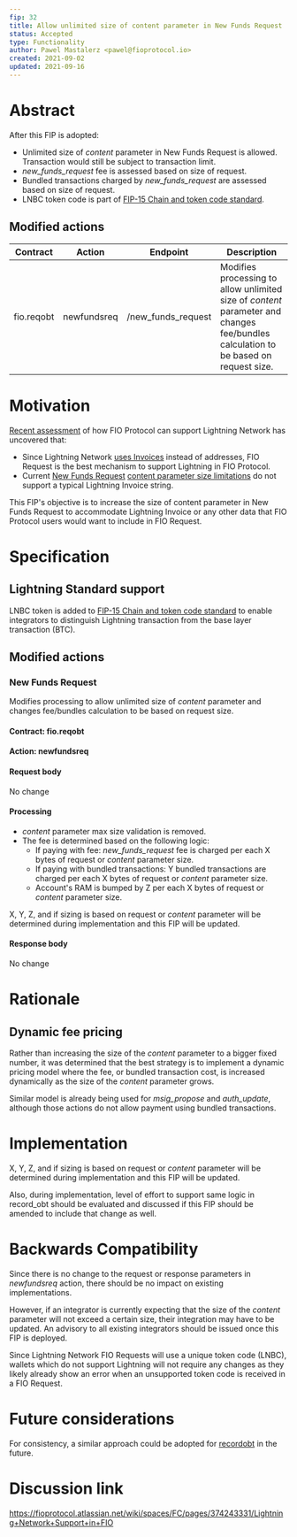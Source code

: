 ```yaml
---
fip: 32
title: Allow unlimited size of content parameter in New Funds Request
status: Accepted
type: Functionality
author: Pawel Mastalerz <pawel@fioprotocol.io>
created: 2021-09-02
updated: 2021-09-16
---
```


# Abstract
After this FIP is adopted:
* Unlimited size of _content_ parameter in New Funds Request is allowed. Transaction would still be subject to transaction limit.
* _new_funds_request_ fee is assessed based on size of request.
* Bundled transactions charged by _new_funds_request_ are assessed based on size of request.
* LNBC token code is part of [FIP-15 Chain and token code standard](fip-0015.md).

## Modified actions
|Contract|Action|Endpoint|Description|
|---|---|---|---|
|fio.reqobt|newfundsreq|/new_funds_request|Modifies processing to allow unlimited size of _content_ parameter and changes fee/bundles calculation to be based on request size.|

# Motivation
[Recent assessment](https://fioprotocol.atlassian.net/wiki/spaces/FC/pages/374243331/Lightning+Network+Support+in+FIO) of how FIO Protocol can support Lightning Network has uncovered that:
* Since Lightning Network [uses Invoices](https://github.com/lightningnetwork/lightning-rfc/blob/master/11-payment-encoding.md) instead of addresses, FIO Request is the best mechanism to support Lightning in FIO Protocol.
* Current [New Funds Request](https://developers.fioprotocol.io/pages/api/fio-api/#options-newfundsreq) [content parameter size limitations](https://developers.fioprotocol.io/docs/how-to/encryption#size-limitations-on-encrypted-data) do not support a typical Lightning Invoice string.

This FIP's objective is to increase the size of content parameter in New Funds Request to accommodate Lightning Invoice or any other data that FIO Protocol users would want to include in FIO Request.

# Specification
## Lightning Standard support
LNBC token is added to [FIP-15 Chain and token code standard](fip-0015.md) to enable integrators to distinguish Lightning transaction from the base layer transaction (BTC).

## Modified actions
### New Funds Request
Modifies processing to allow unlimited size of _content_ parameter and changes fee/bundles calculation to be based on request size.
#### Contract: fio.reqobt
#### Action: newfundsreq
#### Request body
No change
#### Processing
* _content_ parameter max size validation is removed.
* The fee is determined based on the following logic:
  * If paying with fee: _new_funds_request_ fee is charged per each X bytes of request or _content_ parameter size.
  * If paying with bundled transactions: Y bundled transactions are charged per each X bytes of request or _content_ parameter size.
  * Account's RAM is bumped by Z per each X bytes of request or _content_ parameter size.

X, Y, Z, and if sizing is based on request or _content_ parameter will be determined during implementation and this FIP will be updated.
#### Response body
No change

# Rationale
## Dynamic fee pricing
Rather than increasing the size of the _content_ parameter to a bigger fixed number, it was determined that the best strategy is to implement a dynamic pricing model where the fee, or bundled transaction cost, is increased dynamically as the size of the _content_ parameter grows.

Similar model is already being used for _msig_propose_ and _auth_update_, although those actions do not allow payment using bundled transactions.

# Implementation
X, Y, Z, and if sizing is based on request or _content_ parameter will be determined during implementation and this FIP will be updated.

Also, during implementation, level of effort to support same logic in record_obt should be evaluated and discussed if this FIP should be amended to include that change as well.

# Backwards Compatibility
Since there is no change to the request or response parameters in _newfundsreq_ action, there should be no impact on existing implementations.

However, if an integrator is currently expecting that the size of the _content_ parameter will not exceed a certain size, their integration may have to be updated. An advisory to all existing integrators should be issued once this FIP is deployed.

Since Lightning Network FIO Requests will use a unique token code (LNBC), wallets which do not support Lightning will not require any changes as they likely already show an error when an unsupported token code is received in a FIO Request.

# Future considerations
For consistency, a similar approach could be adopted for [recordobt](https://developers.fioprotocol.io/pages/api/fio-api/#options-recordobt) in the future.
  
# Discussion link
https://fioprotocol.atlassian.net/wiki/spaces/FC/pages/374243331/Lightning+Network+Support+in+FIO
